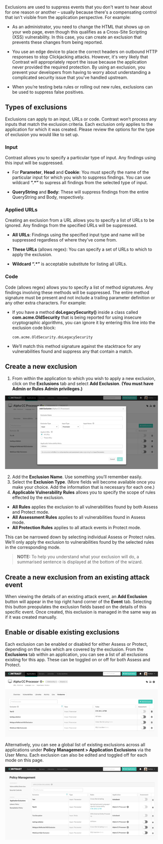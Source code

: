 <!--
title: "Exclusions"
description: "Overview of application exclusions in TeamServer"
tags: "exclusions"
-->

Exclusions are used to suppress events that you don't want to hear about for one reason or another – usually because there's a compensating control that isn't visible from the application perspective. For example:

* As an administrator, you need to change the HTML that shows up on your web page, even though this qualifies as a Cross-Site Scripting (XSS) vulnerability. In this case, you can create an exclusion that prevents these changes from being reported.

* You use an edge device to place the correct headers on outbound HTTP responses to stop Clickjacking attacks. However, it's very likely that Contrast will appropriately report the issue because the application never provided the required protection. By using an exclusion, you prevent your developers from having to worry about understanding a complicated security issue that you've handled upstream. 

* When you’re testing beta rules or rolling out new rules, exclusions can be used to suppress false positives.

## Types of exclusions 

Exclusions can apply to an input, URLs or code. Contrast won’t process any inputs that match the exclusion criteria. Each exclusion only applies to the application for which it was created. Please review the options for the type of exclusion you would like to set up. 

### Input 

Contrast allows you to specify a particular type of input. Any findings using this input will be suppressed.

* For **Parameter**, **Head** and **Cookie**: You must specify the name of the particular input for which you wish to suppress findings. You can use wildcard **“.*”** to supress all findings from the selected type of input.

* **QueryString** and **Body**: These will suppress findings from the entire QueryString and Body, respectively.

### Applied URLs

Creating an exclusion from a URL allows you to specify a list of URLs to be ignored. Any findings from the specified URLs will be suppressed. 

* **All URLs**: Findings using the specified input type and name will be suppressed regardless of where they’ve come from.

* **These URLs** (allows regex): You can specify a set of URLs to which to apply the exclusion. 

* **Wildcard “.*”** is acceptable substitute for listing all URLs.

### Code

Code (allows regex) allows you to specify a list of method signatures. Any findings involving these methods will be suppressed. The entire method signature must be present and not include a trailing parameter definition or any other extra characters. For example: 

* If you have a method **doLegacySecurity()** inside a class called **com.acme.OldSecurity** that is being reported for using insecure cryptographic algorithms, you can ignore it by entering this line into the exclusion code block:

      com.acme.OldSecurity.doLegacySecurity

* We’ll match this method signature against the stacktrace for any vulnerabilities found and suppress any that contain a match.

## Create a new exclusion

1.	From within the application to which you wish to apply a new exclusion, click on the **Exclusions** tab and select **Add Exclusion**. **(You must have Admin or Rules Admin privileges.)**

<a href="assets/images/AddExclusions.png" rel="lightbox" title="Add exclusions"><img class="thumbnail" src="assets/images/AddExclusions.png"/></a>

2. Add the **Exclusion Name**. Use something you’ll remember easily.
3.	Select the **Exclusion Type**. (More fields will become available once you make your choice. Add the information that is necessary for each one.) 
4.	**Applicable Vulnerability Rules** allows you to specify the scope of rules effected by the exclusion.

 * **All Rules** applies the exclusion to all vulnerabilities found by both Assess and Protect mode. 
 * **All Assessment Rules** applies to all vulnerabilities found in Assess mode.
 * **All Protection Rules** applies to all attack events in Protect mode.

This can be narrowed down by selecting individual Assess or Protect rules. We’ll only apply the exclusion to vulnerabilities found by the selected rules in the corresponding mode.

>**NOTE:** To help you understand what your exclusion will do, a summarised sentence is displayed at the bottom of the wizard.

## Create a new exclusion from an existing attack event

When viewing the details of an existing attack event, an **Add Exclusion** button will appear in the top right hand corner of the **Event** tab. Selecting this button preopulates the exclusion fields based on the details of this specific event. Once created, this exclusion is managed in the same way as if it was created manually.

## Enable or disable existing exclusions

Each exclusion can be enabled or disabled for either Assess or Protect, depending on the rules which are covered by the exclusion. From the **Exclusions** tab within an application, you can see a list of all exclusions existing for this app. These can be toggled on or off for both Assess and Protect. 

<a href="assets/images/EnableExclusions.png" rel="lightbox" title="Enable or disable exclusions"><img class="thumbnail" src="assets/images/EnableExclusions.png"/></a>

Alternatively, you can see a global list of existing exclusions across all applications under **Policy Management > Application Exclusions** via the User Menu. Each exclusion can also be edited and toggled off for each mode on this page. 

<a href="assets/images/ExclusionsPolicyManagement.png" rel="lightbox" title="Exclusions in Policy Management"><img class="thumbnail" src="assets/images/ExclusionsPolicyManagement.png"/></a>



